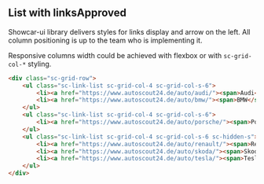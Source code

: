 <h2>List with links<span class="status approved">Approved</span></h2>

Showcar-ui library delivers styles for links display and arrow on the left. All column positioning is up to the team who is implementing it.  

Responsive columns width could be achieved with flexbox or with `sc-grid-col-*` styling.

```html
<div class="sc-grid-row">
    <ul class="sc-link-list sc-grid-col-4 sc-grid-col-s-6">
        <li><a href="https://www.autoscout24.de/auto/audi/"><span>Audi</span></a></li>
        <li><a href="https://www.autoscout24.de/auto/bmw/"><span>BMW</span></a></li>
    </ul>
    <ul class="sc-link-list sc-grid-col-4 sc-grid-col-s-6">
        <li><a href="https://www.autoscout24.de/auto/porsche/"><span>Porsche</span></a></li>
    </ul>
    <ul class="sc-link-list sc-grid-col-4 sc-grid-col-s-6 sc-hidden-s">
        <li><a href="https://www.autoscout24.de/auto/renault/"><span>Renault</span></a></li>
        <li><a href="https://www.autoscout24.de/auto/skoda/"><span>Skoda</span></a></li>
        <li><a href="https://www.autoscout24.de/auto/tesla/"><span>Tesla</span></a></li>
    </ul>
</div>
```
